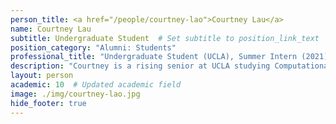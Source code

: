 ```yaml
---
person_title: <a href="/people/courtney-lao">Courtney Lau</a>
name: Courtney Lau
subtitle: Undergraduate Student  # Set subtitle to position_link_text
position_category: "Alumni: Students"
professional_title: "Undergraduate Student (UCLA), Summer Intern (2021)"
description: "Courtney is a rising senior at UCLA studying Computational and Systems Biology. She is interested in developing and applying computational methods for research in medicine and genomics. In her free time, Courtney enjoys running, playing frisbee, and baking. Courtney is very excited and grateful to be a part of the Park Lab this summer!"
layout: person
academic: 10  # Updated academic field
image: ./img/courtney-lao.jpg
hide_footer: true
---
```

